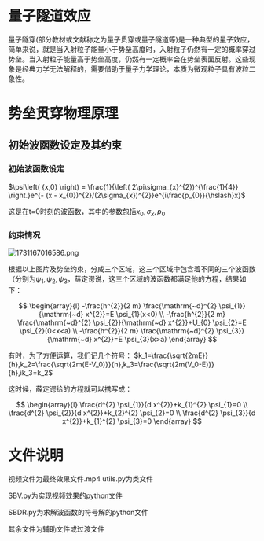 # 量子隧道效应

​	量子隧穿(部分教材或文献称之为量子贯穿或量子隧道等)是一种典型的量子效应，简单来说，就是当入射粒子能量小于势垒高度时，入射粒子仍然有一定的概率穿过势垒。当入射粒子能量高于势垒高度，仍然有一定概率会在势垒表面反射。这些现象是经典力学无法解释的，需要借助于量子力学理论，本质为微观粒子具有波粒二象性。

# 势垒贯穿物理原理

## 初始波函数设定及其约束

### 初始波函数设定

$\psi\left( {x,0} \right) = \frac{1}{\left( 2\pi\sigma_{x}^{2})^{\frac{1}{4}} \right.}e^{- (x - x_{0})^{2}/(2\sigma_{x})^{2}}e^{i\frac{p_{0}}{\hslash}x}$

这是在t=0时刻的波函数，其中的参数包括$x_0,\sigma_x,p_0$

### 约束情况

![1731167016586.png](https://img.picui.cn/free/2024/11/09/672f8329a7d2b.png)

根据以上图片及势垒约束，分成三个区域，这三个区域中包含着不同的三个波函数（分别为$\psi_1,\psi_2,\psi_3$，薛定谔说，这三个区域的波函数都满足他的方程，结果如下：



$$
\begin{array}{l}
-\frac{h^{2}}{2 m} \frac{\mathrm{~d}^{2} \psi_{1}}{\mathrm{~d} x^{2}}=E \psi_{1}(x<0) \\
-\frac{h^{2}}{2 m} \frac{\mathrm{~d}^{2} \psi_{2}}{\mathrm{~d} x^{2}}+U_{0} \psi_{2}=E \psi_{2}(0<x<a) \\
-\frac{h^{2}}{2 m} \frac{\mathrm{~d}^{2} \psi_{3}}{\mathrm{~d} x^{2}}=E \psi_{3}(x>a)
\end{array}
$$



有时，为了方便运算，我们记几个符号：
$k_1=\frac{\sqrt{2mE}}{h},k_2=\frac{\sqrt{2m(E-V_0)}}{h},k_3=\frac{\sqrt{2m(V_0-E)}}{h},ik_3=k_2$

这时候，薛定谔给的方程就可以携写成：

$$
\begin{array}{l}
\frac{d^{2} \psi_{1}}{d x^{2}}+k_{1}^{2} \psi_{1}=0 \\
\frac{d^{2} \psi_{2}}{d x^{2}}+k_{2}^{2} \psi_{2}=0 \\
\frac{d^{2} \psi_{3}}{d x^{2}}+k_{1}^{2} \psi_{3}=0
\end{array}
$$

# 文件说明

视频文件为最终效果文件.mp4
utils.py为类文件

SBV.py为实现视频效果的python文件

SBDR.py为求解波函数的符号解的python文件

其余文件为辅助文件或过渡文件



